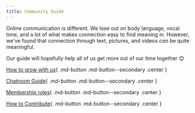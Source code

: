 ```yaml
---
title: Community Guide
---
```


Online communication is different. We lose out on body language, vocal tone, and a lot of what makes connection easy to find meaning in. However, we've found that connection through text, pictures, and videos _can_ be quite meaningful.

Our guide will hopefully help all of us get more out of our time together 😊

[How to grow with us](growing-together.md){ .md-button .md-button--secondary .center }

[Chatroom Guide](chatrooms.md){ .md-button .md-button--secondary .center }

[Membership roles](roles.md){ .md-button .md-button--secondary .center }

[How to Contribute](contribute.md){ .md-button .md-button--secondary .center }